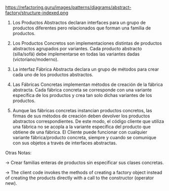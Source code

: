 https://refactoring.guru/images/patterns/diagrams/abstract-factory/structure-indexed.png

1) Los Productos Abstractos declaran interfaces para un grupo de productos diferentes pero relacionados que forman una familia de productos.

2) Los Productos Concretos son implementaciones distintas de productos abstractos agrupados por variantes. Cada producto abstracto (silla/sofá) debe implementarse en todas las variantes dadas (victoriano/moderno).

3) La interfaz Fábrica Abstracta declara un grupo de métodos para crear cada uno de los productos abstractos.

4) Las Fábricas Concretas implementan métodos de creación de la fábrica abstracta. Cada fábrica concreta se corresponde con una variante específica de los productos y crea tan solo dichas variantes de los productos.

5) Aunque las fábricas concretas instancian productos concretos, las firmas de sus métodos de creación deben devolver los productos abstractos correspondientes. De este modo, el código cliente que utiliza una fábrica no se acopla a la variante específica del producto que obtiene de una fábrica. El Cliente puede funcionar con cualquier variante fábrica/producto concreta, siempre y cuando se comunique con sus objetos a través de interfaces abstractas.

Otras Notas:

-> Crear familias enteras de productos sin especificar sus clases concretas.

-> The client code invokes the methods of creating a factory object instead of creating the products directly with a call to the constructor (operator new).
